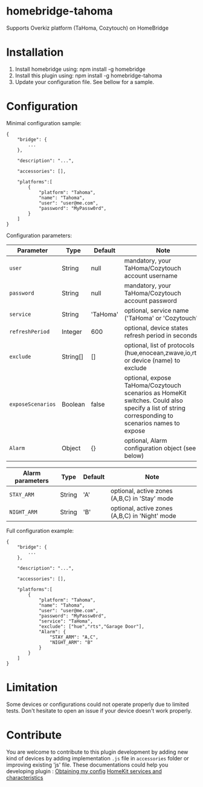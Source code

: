 # homebridge-tahoma

Supports Overkiz platform (TaHoma, Cozytouch) on HomeBridge

# Installation

1. Install homebridge using: npm install -g homebridge
2. Install this plugin using: npm install -g homebridge-tahoma
3. Update your configuration file. See bellow for a sample. 

# Configuration

Minimal configuration sample:
```
{
	"bridge": {
		...
	},

	"description": "...",

	"accessories": [],

	"platforms":[
		{
			"platform": "Tahoma",
			"name": "Tahoma",
			"user": "user@me.com",
			"password": "MyPassw0rd",
		}
	]
}
```

Configuration parameters:

| Parameter                  | Type			| Default		| Note                                                                                                                                                                  |
|----------------------------|----------|-----------|-----------------------------------------------------------------------------------------------------------------------------------------------------------------------|
| `user`               		   | String		| null			| mandatory, your TaHoma/Cozytouch account username                                                                                                                     |
| `password`             	   | String		| null			| mandatory, your TaHoma/Cozytouch account password                                                                                                                     |
| `service`              	   | String		| 'TaHoma'	| optional, service name ('TaHoma' or 'Cozytouch')																																																											|
| `refreshPeriod`            | Integer	| 600				| optional, device states refresh period in seconds							 																										 																										|
| `exclude`		               | String[]	| []				| optional, list of protocols (hue,enocean,zwave,io,rts) or device (name) to exclude																																										|
| `exposeScenarios`	         | Boolean	| false			| optional, expose TaHoma/Cozytouch scenarios as HomeKit switches. Could also specify a list of string corresponding to scenarios names to expose												|
| `Alarm`		                 | Object		| {}				| optional, Alarm configuration object (see below)																											 																																|
                                                                     												     																 																																		 
| Alarm parameters           | Type			| Default		| Note                                                                                                                                                                  |
|----------------------------|----------|-----------|-----------------------------------------------------------------------------------------------------------------------------------------------------------------------|
| `STAY_ARM`               	 | String		| 'A'				| optional, active zones (A,B,C) in 'Stay' mode                                                                             																						|
| `NIGHT_ARM`             	 | String		| 'B'				| optional, active zones (A,B,C) in 'Night' mode                                                                          																							|


Full configuration example:
```
{
	"bridge": {
		...
	},

	"description": "...",

	"accessories": [],

	"platforms":[
		{
			"platform": "Tahoma",
			"name": "Tahoma",
			"user": "user@me.com",
			"password": "MyPassw0rd",
			"service": "TaHoma",
			"exclude": ["hue","rts","Garage Door"],
			"Alarm": {
				"STAY_ARM": "A,C",
				"NIGHT_ARM": "B"
			}
		}
	]
}
```

# Limitation

Some devices or configurations could not operate properly due to limited tests. Don't hesitate to open an issue if your device doesn't work properly.

# Contribute

You are welcome to contribute to this plugin development by adding new kind of devices by adding implementation `.js` file in `accessories` folder or improving existing 'js' file.
These documentations could help you developing plugin :
[Obtaining my config](http://home.dubocr.fr/tools/setup)
[HomeKit services and characteristics](https://github.com/KhaosT/HAP-NodeJS/blob/master/lib/gen/HomeKitTypes.js)
